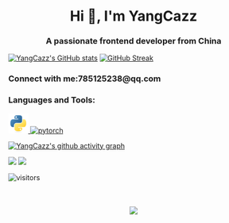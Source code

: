 <h1 align="center">Hi 👋, I'm YangCazz</h1>
<h3 align="center">A passionate frontend developer from China</h3>


[![YangCazz's GitHub stats](https://github-readme-stats.vercel.app/api?username=YangCazz)](https://github.com/anuraghazra/github-readme-stats)
[![GitHub Streak](https://github-readme-streak-stats.herokuapp.com/?user=YangCazz&theme=light)](https://git.io/streak-stats)




<h3 align="left">Connect with me:785125238@qq.com</h3>
<p align="left">
</p>



<h3 align="left">Languages and Tools:</h3>
<p align="left"> <a href="https://www.python.org" target="_blank" rel="noreferrer"> <img src="https://raw.githubusercontent.com/devicons/devicon/master/icons/python/python-original.svg" alt="python" width="40" height="40"/> </a> <a href="https://pytorch.org/" target="_blank" rel="noreferrer"> <img src="https://www.vectorlogo.zone/logos/pytorch/pytorch-icon.svg" alt="pytorch" width="40" height="40"/> </a> </p>


[![YangCazz's github activity graph](https://github-readme-activity-graph.vercel.app/graph?username=YangCazz&theme=react-dark)](https://github.com/ashutosh00710/github-readme-activity-graph)


![](https://img.shields.io/badge/%E7%A0%94%E7%A9%B6%E9%A2%86%E5%9F%9F-GNN-brightgreen)
![](https://img.shields.io/badge/%E5%BC%80%E5%8F%91%E5%B7%A5%E5%85%B7-Pytorch-yellowgreen)

![visitors](https://visitor-badge.glitch.me/badge?page_id=YangCazz&left_color=green&right_color=red)

<h1 align="center"> <img src="https://readme-typing-svg.herokuapp.com/?lines=这世界那么多人;致敬奋斗路上劈星斩月的你!&center=true&size=27"> </h1>
